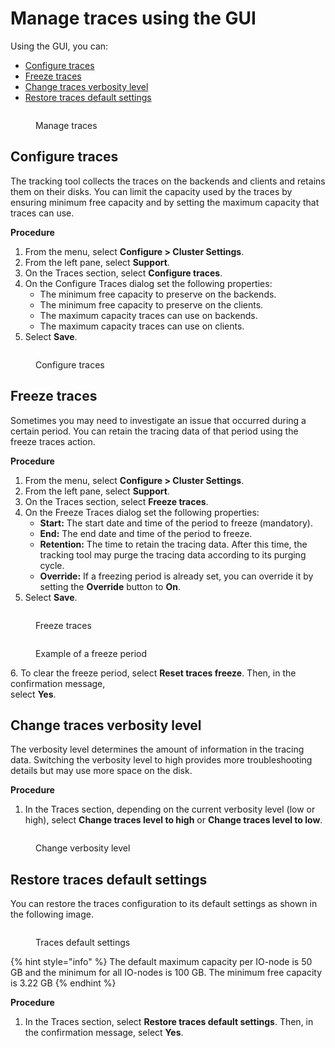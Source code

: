 # Manage traces using the GUI

Using the GUI, you can:

* [Configure traces](manage-traces-using-the-gui.md#configure-traces)
* [Freeze traces](manage-traces-using-the-gui.md#freeze-traces)
* [Change traces verbosity level](manage-traces-using-the-gui.md#change-traces-verbosity-level)
* [Restore traces default settings](manage-traces-using-the-gui.md#restore-traces-default-settings)

<figure><img src="../../../.gitbook/assets/wmng_traces.png" alt=""><figcaption><p>Manage traces</p></figcaption></figure>

## Configure traces <a href="#configure-traces" id="configure-traces"></a>

The tracking tool collects the traces on the backends and clients and retains them on their disks. You can limit the capacity used by the traces by ensuring minimum free capacity and by setting the maximum capacity that traces can use.

**Procedure**

1. From the menu, select **Configure > Cluster Settings**.
2. From the left pane, select **Support**.
3. On the Traces section, select **Configure traces**.
4. On the Configure Traces dialog set the following properties:
   * The minimum free capacity to preserve on the backends.
   * The minimum free capacity to preserve on the clients.
   * The maximum capacity traces can use on backends.
   * The maximum capacity traces can use on clients.
5. Select **Save**.

<figure><img src="../../../.gitbook/assets/wmng_configure_traces.png" alt=""><figcaption><p>Configure traces</p></figcaption></figure>

## Freeze traces <a href="#freeze-traces" id="freeze-traces"></a>

Sometimes you may need to investigate an issue that occurred during a certain period. You can retain the tracing data of that period using the freeze traces action.

**Procedure**

1. From the menu, select **Configure > Cluster Settings**.
2. From the left pane, select **Support**.
3. On the Traces section, select **Freeze traces**.
4. On the Freeze Traces dialog set the following properties:
   * **Start:** The start date and time of the period to freeze (mandatory).
   * **End:** The end date and time of the period to freeze.
   * **Retention:** The time to retain the tracing data. After this time, the tracking tool may purge the tracing data according to its purging cycle.
   * **Override:** If a freezing period is already set, you can override it by setting the **Override** button to **On**.
5. Select **Save**.

<figure><img src="../../../.gitbook/assets/wmng_freeze_traces.png" alt=""><figcaption><p>Freeze traces</p></figcaption></figure>

<figure><img src="../../../.gitbook/assets/wmng_freeze_traces_result.png" alt=""><figcaption><p>Example of a freeze period</p></figcaption></figure>

6\. To clear the freeze period, select **Reset traces freeze**. Then, in the confirmation message,\
select **Yes**.

## Change traces verbosity level <a href="#change-traces-verbosity-level" id="change-traces-verbosity-level"></a>

The verbosity level determines the amount of information in the tracing data. Switching the verbosity level to high provides more troubleshooting details but may use more space on the disk.

**Procedure**

1. In the Traces section, depending on the current verbosity level (low or high), select **Change traces level to high** or **Change traces level to low**.

<figure><img src="../../../.gitbook/assets/wmng_change_verbosity_level.png" alt=""><figcaption><p>Change verbosity level</p></figcaption></figure>

## Restore traces default settings <a href="#restore-traces-default-settings" id="restore-traces-default-settings"></a>

You can restore the traces configuration to its default settings as shown in the following image.

<figure><img src="../../../.gitbook/assets/wmng_traces_defauly_settings.png" alt=""><figcaption><p>Traces default settings</p></figcaption></figure>

{% hint style="info" %}
The default maximum capacity per IO-node is 50 GB and the minimum for all IO-nodes is 100 GB. The minimum free capacity is 3.22 GB
{% endhint %}

**Procedure**

1. In the Traces section, select **Restore traces default settings**. Then, in the confirmation message, select **Yes**.
